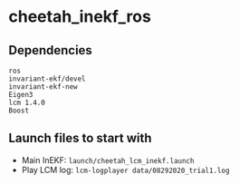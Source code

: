 # cheetah_inekf_ros

## Dependencies
```
ros
invariant-ekf/devel
invariant-ekf-new
Eigen3
lcm 1.4.0
Boost
```

## Launch files to start with
* Main InEKF: `launch/cheetah_lcm_inekf.launch`
* Play LCM log: `lcm-logplayer data/08292020_trial1.log`
